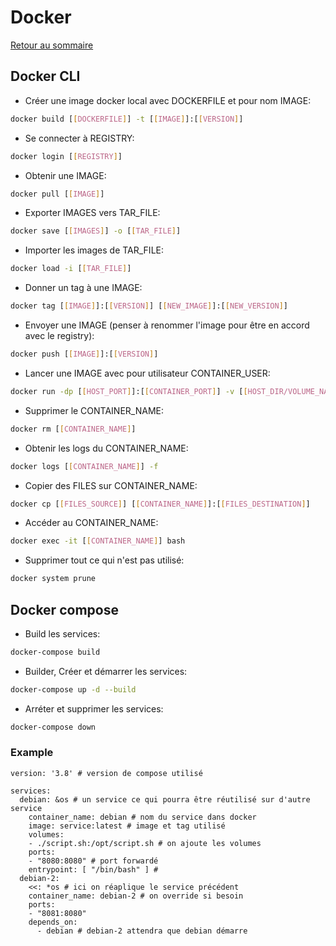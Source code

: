 # Docker

[Retour au sommaire](docs/index)

## Docker CLI
- Créer une image docker local avec DOCKERFILE et pour nom IMAGE:
```bash
docker build [[DOCKERFILE]] -t [[IMAGE]]:[[VERSION]]
```
- Se connecter à REGISTRY:
```bash
docker login [[REGISTRY]]
```
- Obtenir une IMAGE:
```bash
docker pull [[IMAGE]]
```
- Exporter IMAGES vers TAR_FILE:
```bash
docker save [[IMAGES]] -o [[TAR_FILE]]
```
- Importer les images de TAR_FILE:
```bash
docker load -i [[TAR_FILE]]
```
- Donner un tag à une IMAGE:
```bash
docker tag [[IMAGE]]:[[VERSION]] [[NEW_IMAGE]]:[[NEW_VERSION]]
```
- Envoyer une IMAGE (penser à renommer l'image pour être en accord avec le registry):
```bash
docker push [[IMAGE]]:[[VERSION]]
```
- Lancer une IMAGE avec pour utilisateur CONTAINER_USER:
```bash
docker run -dp [[HOST_PORT]]:[[CONTAINER_PORT]] -v [[HOST_DIR/VOLUME_NAME]]:[[CONTAINER_DIR]] --network [[CONTAINER_NETWORK]] -u [[CONTAINER_USER]]:[[CONTAINER_GROUP]] --name [[CONTAINER_NAME]] --restart unless-stopped [[IMAGE]]:[[VERSION]]
```
- Supprimer le CONTAINER_NAME:
```bash
docker rm [[CONTAINER_NAME]]
```
- Obtenir les logs du CONTAINER_NAME:
```bash
docker logs [[CONTAINER_NAME]] -f
```
- Copier des FILES sur CONTAINER_NAME:
```bash
docker cp [[FILES_SOURCE]] [[CONTAINER_NAME]]:[[FILES_DESTINATION]]
```
- Accéder au CONTAINER_NAME:
```bash
docker exec -it [[CONTAINER_NAME]] bash
```
- Supprimer tout ce qui n'est pas utilisé:
```bash
docker system prune
```

## Docker compose
- Build les services:
```bash
docker-compose build
```
- Builder, Créer et démarrer les services:
```bash
docker-compose up -d --build
```
- Arréter et supprimer les services:
```bash
docker-compose down
```
### Example
```compose
version: '3.8' # version de compose utilisé

services:
  debian: &os # un service ce qui pourra être réutilisé sur d'autre service
    container_name: debian # nom du service dans docker
    image: service:latest # image et tag utilisé
    volumes:
    - ./script.sh:/opt/script.sh # on ajoute les volumes
    ports:
    - "8080:8080" # port forwardé
    entrypoint: [ "/bin/bash" ] # 
  debian-2:
    <<: *os # ici on réaplique le service précédent
    container_name: debian-2 # on override si besoin
    ports:
    - "8081:8080"
    depends_on:
      - debian # debian-2 attendra que debian démarre
```